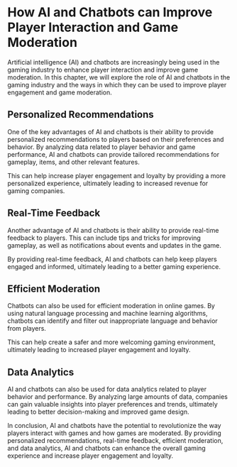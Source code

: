 How AI and Chatbots can Improve Player Interaction and Game Moderation
=================================================================================================================================

Artificial intelligence (AI) and chatbots are increasingly being used in the gaming industry to enhance player interaction and improve game moderation. In this chapter, we will explore the role of AI and chatbots in the gaming industry and the ways in which they can be used to improve player engagement and game moderation.

Personalized Recommendations
----------------------------

One of the key advantages of AI and chatbots is their ability to provide personalized recommendations to players based on their preferences and behavior. By analyzing data related to player behavior and game performance, AI and chatbots can provide tailored recommendations for gameplay, items, and other relevant features.

This can help increase player engagement and loyalty by providing a more personalized experience, ultimately leading to increased revenue for gaming companies.

Real-Time Feedback
------------------

Another advantage of AI and chatbots is their ability to provide real-time feedback to players. This can include tips and tricks for improving gameplay, as well as notifications about events and updates in the game.

By providing real-time feedback, AI and chatbots can help keep players engaged and informed, ultimately leading to a better gaming experience.

Efficient Moderation
--------------------

Chatbots can also be used for efficient moderation in online games. By using natural language processing and machine learning algorithms, chatbots can identify and filter out inappropriate language and behavior from players.

This can help create a safer and more welcoming gaming environment, ultimately leading to increased player engagement and loyalty.

Data Analytics
--------------

AI and chatbots can also be used for data analytics related to player behavior and performance. By analyzing large amounts of data, companies can gain valuable insights into player preferences and trends, ultimately leading to better decision-making and improved game design.

In conclusion, AI and chatbots have the potential to revolutionize the way players interact with games and how games are moderated. By providing personalized recommendations, real-time feedback, efficient moderation, and data analytics, AI and chatbots can enhance the overall gaming experience and increase player engagement and loyalty.


